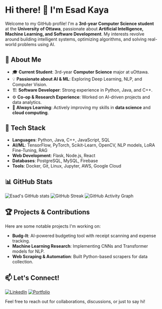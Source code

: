 # Hi there! 👋 I'm Esad Kaya

Welcome to my GitHub profile! I'm a **3rd-year Computer Science student** at the **University of Ottawa**, passionate about **Artificial Intelligence, Machine Learning, and Software Development**. My interests revolve around building intelligent systems, optimizing algorithms, and solving real-world problems using AI.

## 🚀 About Me
- 🎓 **Current Student**: 3rd-year **Computer Science** major at uOttawa.
- 💡 **Passionate about AI & ML**: Exploring Deep Learning, NLP, and Computer Vision.
- 🏗️ **Software Developer**: Strong experience in Python, Java, and C++.
- ⚙️ **Co-op & Research Experience**: Worked on AI-driven projects and data analytics.
- 🧠 **Always Learning**: Actively improving my skills in **data science** and **cloud computing**.

## 🔧 Tech Stack
- **Languages**: Python, Java, C++, JavaScript, SQL
- **AI/ML**: TensorFlow, PyTorch, Scikit-Learn, OpenCV, NLP models, LoRA Fine-Tuning, RAG
- **Web Development**: Flask, Node.js, React
- **Databases**: PostgreSQL, MySQL, Firebase
- **Tools**: Docker, Git, Linux, Jupyter, AWS, Google Cloud

## 📊 GitHub Stats
![Esad's GitHub stats](https://github-readme-stats.vercel.app/api?username=Integer-Conversion-Error&show_icons=true&theme=dark)
![GitHub Streak](https://github-readme-streak-stats.herokuapp.com/?user=Integer-Conversion-Error&theme=dark)
![GitHub Activity Graph](https://github-readme-activity-graph.vercel.app/graph?username=Integer-Conversion-Error&theme=github-dark)



## 🏆 Projects & Contributions
Here are some notable projects I'm working on:
- **Budg-It**: AI-powered budgeting tool with receipt scanning and expense tracking.
- **Machine Learning Research**: Implementing CNNs and Transformer models for NLP.
- **Web Scraping & Automation**: Built Python-based scrapers for data collection.

## 📫 Let's Connect!
[![LinkedIn](https://img.shields.io/badge/LinkedIn-blue?style=flat&logo=linkedin)](https://www.linkedin.com/in/esad-kaya-28b400215/)
[![Portfolio](https://img.shields.io/badge/Portfolio-Website-orange)](https://github.com/Integer-Conversion-Error)

Feel free to reach out for collaborations, discussions, or just to say hi!

